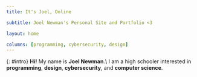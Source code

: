 ```yaml
---
title: It's Joel, Online

subtitle: Joel Newman's Personal Site and Portfolio <3

layout: home

columns: [programming, cybersecurity, design]
---
```

{: #intro}
**Hi!** My name is **Joel Newman**.\\
I am a high schooler interested in **programming**, **design**, **cybersecurity**, and **computer science**.